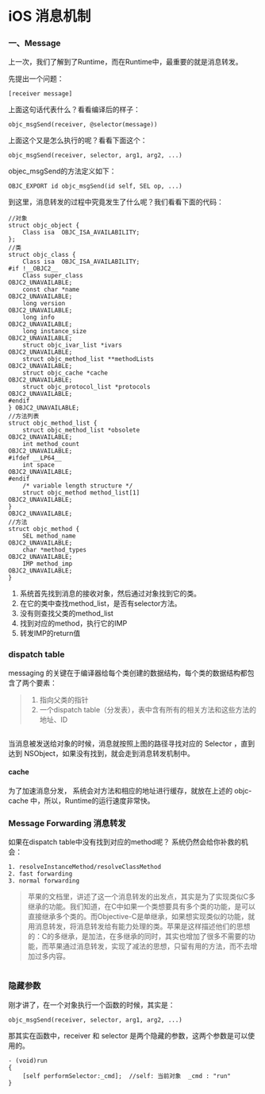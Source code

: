 # iOS 消息机制


> 

### 一、Message
上一次，我们了解到了Runtime，而在Runtime中，最重要的就是消息转发。

先提出一个问题：
	
	[receiver message]

上面这句话代表什么？看看编译后的样子：

	objc_msgSend(receiver, @selector(message))
	
上面这个又是怎么执行的呢？看看下面这个：

	objc_msgSend(receiver, selector, arg1, arg2, ...)
	
objec_msgSend的方法定义如下：

	OBJC_EXPORT id objc_msgSend(id self, SEL op, ...)

到这里，消息转发的过程中究竟发生了什么呢？我们看看下面的代码：

	//对象
	struct objc_object {
	    Class isa  OBJC_ISA_AVAILABILITY;
	};
	//类
	struct objc_class {
	    Class isa  OBJC_ISA_AVAILABILITY;
	#if !__OBJC2__
	    Class super_class                                        OBJC2_UNAVAILABLE;
	    const char *name                                         OBJC2_UNAVAILABLE;
	    long version                                             OBJC2_UNAVAILABLE;
	    long info                                                OBJC2_UNAVAILABLE;
	    long instance_size                                       OBJC2_UNAVAILABLE;
	    struct objc_ivar_list *ivars                             OBJC2_UNAVAILABLE;
	    struct objc_method_list **methodLists                    OBJC2_UNAVAILABLE;
	    struct objc_cache *cache                                 OBJC2_UNAVAILABLE;
	    struct objc_protocol_list *protocols                     OBJC2_UNAVAILABLE;
	#endif
	} OBJC2_UNAVAILABLE;
	//方法列表
	struct objc_method_list {
	    struct objc_method_list *obsolete                        OBJC2_UNAVAILABLE;
	    int method_count                                         OBJC2_UNAVAILABLE;
	#ifdef __LP64__
	    int space                                                OBJC2_UNAVAILABLE;
	#endif
	    /* variable length structure */
	    struct objc_method method_list[1]                        OBJC2_UNAVAILABLE;
	}                                                            OBJC2_UNAVAILABLE;
	//方法
	struct objc_method {
	    SEL method_name                                          OBJC2_UNAVAILABLE;
	    char *method_types                                       OBJC2_UNAVAILABLE;
	    IMP method_imp                                           OBJC2_UNAVAILABLE;
	}



1. 系统首先找到消息的接收对象，然后通过对象找到它的类。
2. 在它的类中查找method_list，是否有selector方法。
3. 没有则查找父类的method_list
4. 找到对应的method，执行它的IMP
5. 转发IMP的return值


### dispatch table

messaging 的关键在于编译器给每个类创建的数据结构，每个类的数据结构都包含了两个要素：

> 1. 指向父类的指针
> 2. 一个dispatch table（分发表），表中含有所有的相关方法和这些方法的地址、ID


![]()

当消息被发送给对象的时候，消息就按照上图的路径寻找对应的 Selector ，直到达到 NSObject，如果没有找到，就会走到消息转发机制中。

#### cache
为了加速消息分发， 系统会对方法和相应的地址进行缓存，就放在上述的 objc-cache 中，所以，Runtime的运行速度非常快。

### Message Forwarding 消息转发

如果在dispatch table中没有找到对应的method呢？ 系统仍然会给你补救的机会：

	1. resolveInstanceMethod/resolveClassMethod
	2. fast forwarding
	3. normal forwarding

> 苹果的文档里，讲述了这一个消息转发的出发点，其实是为了实现类似C多继承的功能。我们知道，在C中如果一个类想要具有多个类的功能，是可以直接继承多个类的。而Objective-C是单继承，如果想实现类似的功能，就用消息转发，将消息转发给有能力处理的类。苹果是这样描述他们的思想的：C的多继承，是加法，在多继承的同时，其实也增加了很多不需要的功能，而苹果通过消息转发，实现了减法的思想，只留有用的方法，而不去增加过多内容。


![]()

### 隐藏参数

刚才讲了，在一个对象执行一个函数的时候，其实是：

	objc_msgSend(receiver, selector, arg1, arg2, ...)
	
那其实在函数中，receiver 和 selector 是两个隐藏的参数，这两个参数是可以使用的。

	- (void)run
	{
	    [self performSelector:_cmd];  //self: 当前对象  _cmd : "run"
	}
 





















